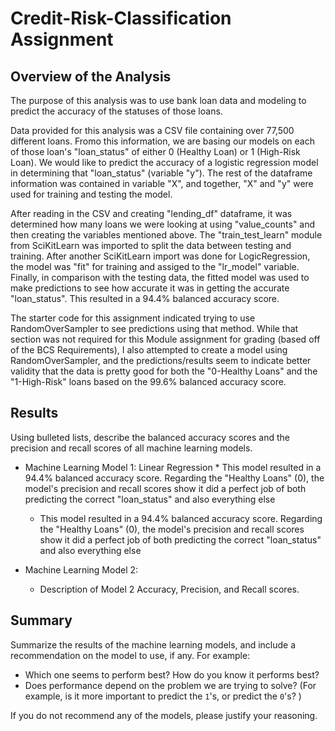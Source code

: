 # Credit-Risk-Classification Assignment

## Overview of the Analysis

The purpose of this analysis was to use bank loan data and modeling to predict the accuracy of the statuses of those loans. 

Data provided for this analysis was a CSV file containing over 77,500 different loans. Fromo this information, we are basing our models on each of those loan's "loan_status" of either 0 (Healthy Loan) or 1 (High-Risk Loan). We would like to predict the accuracy of a logistic regression model in determining that "loan_status" (variable "y"). The rest of the dataframe information was contained in variable "X", and together, "X" and "y" were used for training and testing the model.  

After reading in the CSV and creating "lending_df" dataframe, it was determined how many loans we were looking at using "value_counts" and then creating the variables mentioned above. The "train_test_learn" module from SciKitLearn was imported to split the data between testing and training. After another SciKitLearn import was done for LogicRegression, the model was "fit" for training and assiged to the "lr_model" variable. Finally, in comparison with the testing data, the fitted model was used to make predictions to see how accurate it was in getting the accurate "loan_status". This resulted in a 94.4% balanced accuracy score. 

The starter code for this assignment indicated trying to use RandomOverSampler to see predictions using that method. While that section was not required for this Module assignment for grading (based off of the BCS Requirements), I also attempted to create a model using RandomOverSampler, and the predictions/results seem to indicate better validity that the data is pretty good for both the "0-Healthy Loans" and the "1-High-Risk" loans based on the 99.6% balanced accuracy score. 


## Results

Using bulleted lists, describe the balanced accuracy scores and the precision and recall scores of all machine learning models.

* Machine Learning Model 1: Linear Regression
        * This model resulted in a 94.4% balanced accuracy score. Regarding the "Healthy Loans" (0), the model's precision and recall scores show it did a perfect job of both predicting the correct "loan_status" and also everything else  



  * This model resulted in a 94.4% balanced accuracy score. Regarding the "Healthy Loans" (0), the model's precision and recall scores show it did a perfect job of both predicting the correct "loan_status" and also everything else



* Machine Learning Model 2:
  * Description of Model 2 Accuracy, Precision, and Recall scores.

## Summary

Summarize the results of the machine learning models, and include a recommendation on the model to use, if any. For example:
* Which one seems to perform best? How do you know it performs best?
* Does performance depend on the problem we are trying to solve? (For example, is it more important to predict the `1`'s, or predict the `0`'s? )

If you do not recommend any of the models, please justify your reasoning.
